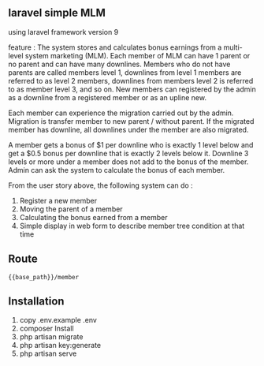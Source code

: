 ## laravel simple MLM
using laravel framework version 9

feature : 
The system stores and calculates bonus earnings from a multi-level system marketing (MLM). Each member of MLM can have 1 parent or no parent and can have many downlines. Members who do not have parents are called members level 1, downlines from level 1 members are referred to as level 2 members, downlines from members level 2 is referred to as member level 3, and so on. New members can registered by the admin as a downline from a registered member or as an upline new.

Each member can experience the migration carried out by the admin. Migration is transfer member to new parent / without parent. If the migrated member has downline, all downlines under the member are also migrated.

A member gets a bonus of $1 per downline who is exactly 1 level below and get a $0.5 bonus per downline that is exactly 2 levels below it. Downline 3 levels or more under a member does not add to the bonus of the member. Admin can ask the system to calculate the bonus of each member.

From the user story above, the following system can do :
1. Register a new member
2. Moving the parent of a member
3. Calculating the bonus earned from a member
4. Simple display in web form to describe member tree condition at that time

## Route
    {{base_path}}/member

## Installation
1. copy .env.example .env
2. composer Install
3. php artisan migrate 
4. php artisan key:generate
5. php artisan serve
